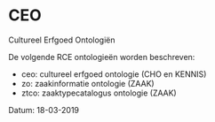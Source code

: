 # CEO
Cultureel Erfgoed Ontologiën

De volgende RCE ontologieën worden beschreven:
* ceo: cultureel erfgoed ontologie (CHO en KENNIS)
* zo: zaakinformatie ontologie (ZAAK)
* ztco: zaaktypecatalogus ontologie (ZAAK)

Datum: 18-03-2019



